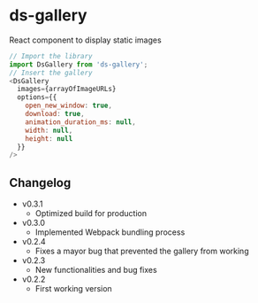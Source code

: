 # ds-gallery
React component to display static images

```javascript
// Import the library
import DsGallery from 'ds-gallery';
// Insert the gallery
<DsGallery
  images={arrayOfImageURLs}
  options={{
    open_new_window: true,
    download: true,
    animation_duration_ms: null,
    width: null,
    height: null
  }}
/>
```

## Changelog
* v0.3.1
  * Optimized build for production
* v0.3.0
  * Implemented Webpack bundling process
* v0.2.4
  * Fixes a mayor bug that prevented the gallery from working
* v0.2.3
  * New functionalities and bug fixes
* v0.2.2
  * First working version